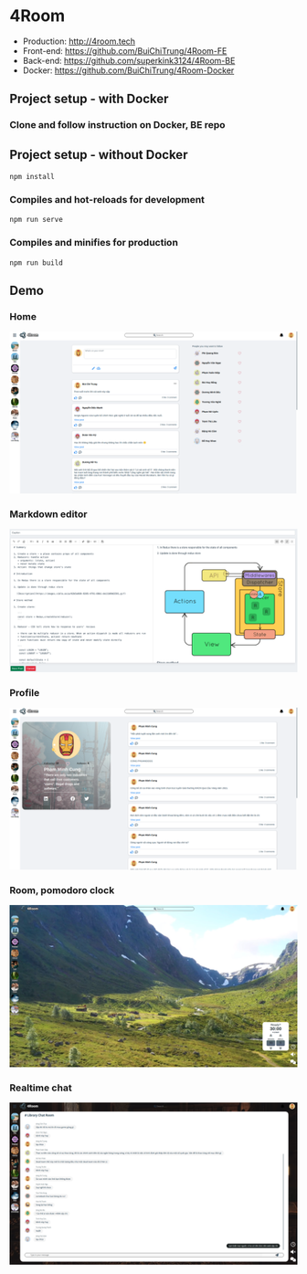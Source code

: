 # 4Room
+ Production: http://4room.tech
+ Front-end: https://github.com/BuiChiTrung/4Room-FE
+ Back-end: https://github.com/superkink3124/4Room-BE
+ Docker: https://github.com/BuiChiTrung/4Room-Docker

## Project setup - with Docker

### Clone and follow instruction on Docker, BE repo

## Project setup - without Docker
```
npm install
```

### Compiles and hot-reloads for development
```
npm run serve
```

### Compiles and minifies for production
```
npm run build
```


## Demo
### Home
![](./demo/forum.png)

### Markdown editor
![](./demo/markdown.png)

### Profile
![](./demo/profile.png)

### Room, pomodoro clock
![](./demo/room.png)

### Realtime chat
![](./demo/chat.png)